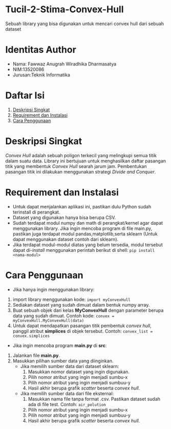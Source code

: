 # Tucil-2-Stima-Convex-Hull
Sebuah library yang bisa digunakan untuk mencari convex hull dari sebuah dataset

# Identitas Author
- Nama: Fawwaz Anugrah Wiradhika Dharmasatya
- NIM:13520086
- Jurusan:Teknik Informatika

# Daftar Isi
1. [Deskripsi Singkat](#deskripsi-singkat)
2. [Requirement dan Instalasi](#requirement-dan-instalasi)
3. [Cara Penggunaan](#cara-penggunaan)

# Deskripsi Singkat
*Convex Hull* adalah sebuah poligon terkecil yang melingkupi semua titik dalam suatu data. Library ini bertujuan untuk menghasilkan daftar pasangan titik yang membentuk *Convex Hull* searah jarum jam. Pembentukan pasangan titik ini dilakukan menggunakan strategi *Divide and Conquer*.

# Requirement dan Instalasi
- Untuk dapat menjalankan aplikasi ini, pastikan dulu Python sudah terinstall di perangkat.
- Dataset yang digunakan hanya bisa berupa CSV.
- Sudah terdapat modul numpy dan math di perangkat/kernel agar dapat menggunakan library. Jika ingin mencoba program di file main.py, pastikan juga terdapat modul pandas,matplotlib,serta sklearn (Untuk dapat menggunakan dataset contoh dari sklearn).
- Jika terdapat modul-modul diatas yang belum tersedia, modul tersebut dapat di-*install* menggunakan perintah berikut di shell:
    `pip install <nama-modul>`

# Cara Penggunaan
- Jika hanya ingin menggunakan library:
 1. import library menggunakan kode:
    `import myConvexHull`
 2. Sediakan dataset yang sudah dimuat dalam bentuk numpy array.
 3. Buat sebuah objek dari kelas **MyConvexHull** dengan parameter berupa data yang sudah dimuat. Contoh kode:
    `convex = myConvexHull.MyConvexHull(data)`
 4. Untuk dapat mendapatkan pasangan titik pembentuk *convex hull*, panggil atribut **simplices** di objek tersebut. Contoh:
    `convex_list = convex.simplices`
- Jika ingin mencoba program **main.py** di **src**:
 1. Jalankan file **main.py**.
 2. Masukkan pilihan sumber data yang diinginkan.
    - Jika memilih sumber data dari dataset sklearn:
      1. Masukkan nomor dataset yang ingin digunakan.
      2. Pilih nomor atribut yang ingin menjadi sumbu-x
      3. Pilih nomor atribut yang ingin menjadi sumbuu-y
      4. Hasil akhir berupa grafik *scatter* beserta *convex hull*.
    - Jika memilih sumber data dari file eksternal:
      1. Masukkan nama file tanpa format .csv. Pastikan dataset sudah ada di file test. Contoh:
      `air_polution`
      2. Pilih nomor atribut yang ingin menjadi sumbu-x
      3. Pilih nomor atribut yang ingin menjadi sumbuu-y
      4. Hasil akhir berupa grafik *scatter* beserta *convex hull*.